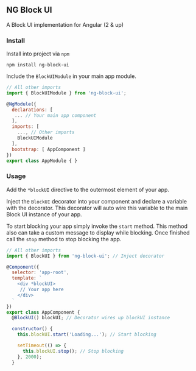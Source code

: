 ## NG Block UI

A Block UI implementation for Angular (2 & up)

### Install
Install into project via `npm`

	npm install ng-block-ui

Include the `BlockUIModule` in your main app module.

```js
// All other imports
import { BlockUIModule } from 'ng-block-ui';

@NgModule({
  declarations: [
   ... // Your main app component
  ],
  imports: [
    ..., // Other imports
    BlockUIModule
  ],
  bootstrap: [ AppComponent ]
})
export class AppModule { }

```
### Usage
Add the `*blockUI` directive to the outermost element of your app.

Inject the `BlockUI` decorator into your component and declare a variable with the decorator.
This decorator will auto wire this variable to the main Block UI instance of your app.

To start blocking your app simply invoke the `start` method.
This method also can take a custom message to display while blocking.
Once finished call the `stop` method to stop blocking the app.

```js
// All other imports
import { BlockUI } from 'ng-block-ui'; // Inject decorator

@Component({
  selector: 'app-root',
  template: `
    <div *blockUI>
   	 // Your app here
    </div>
  `
})
export class AppComponent {
  @BlockUI() blockUI; // Decorator wires up blockUI instance

  constructor() {
    this.blockUI.start('Loading...'); // Start blocking

    setTimeout(() => {
      this.blockUI.stop(); // Stop blocking
    }, 2000);
  }

```